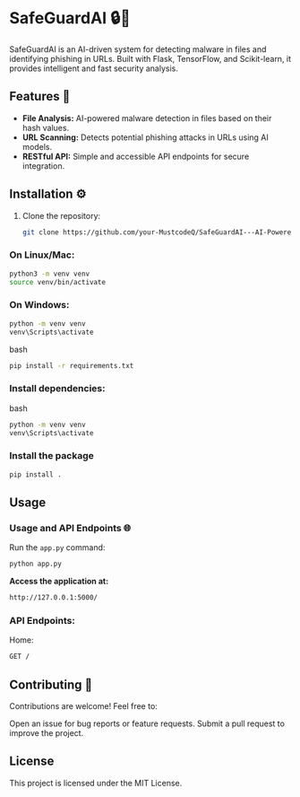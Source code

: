 # SafeGuardAI 🔒🤖

SafeGuardAI is an AI-driven system for detecting malware in files and identifying phishing in URLs. Built with Flask, TensorFlow, and Scikit-learn, it provides intelligent and fast security analysis.

## Features 🚀

- **File Analysis:** AI-powered malware detection in files based on their hash values.
- **URL Scanning:** Detects potential phishing attacks in URLs using AI models.
- **RESTful API:** Simple and accessible API endpoints for secure integration.

## Installation ⚙️

1. Clone the repository:
   ```bash
   git clone https://github.com/your-MustcodeQ/SafeGuardAI---AI-Powered-Threat-Detection-Backend.git

### On Linux/Mac:
```bash
python3 -m venv venv
source venv/bin/activate
```

### On Windows:
```bash
python -m venv venv
venv\Scripts\activate
```
bash
```bash
pip install -r requirements.txt
```

### Install dependencies:
bash
```bash
python -m venv venv
venv\Scripts\activate
```

### Install the package
```bash
pip install .
```

## Usage

### Usage and API Endpoints 🌐
Run the `app.py` command:
```bash
python app.py
```

**Access the application at:**
```bash
http://127.0.0.1:5000/
```

### API Endpoints:
Home:
```bash
GET /
```

## Contributing 🤝
Contributions are welcome! Feel free to:

Open an issue for bug reports or feature requests.
Submit a pull request to improve the project.

## License
This project is licensed under the MIT License.
